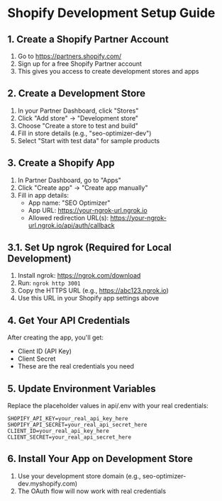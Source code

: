 # Shopify Development Setup Guide

## 1. Create a Shopify Partner Account
1. Go to https://partners.shopify.com/
2. Sign up for a free Shopify Partner account
3. This gives you access to create development stores and apps

## 2. Create a Development Store
1. In your Partner Dashboard, click "Stores"
2. Click "Add store" → "Development store"
3. Choose "Create a store to test and build"
4. Fill in store details (e.g., "seo-optimizer-dev")
5. Select "Start with test data" for sample products

## 3. Create a Shopify App
1. In Partner Dashboard, go to "Apps"
2. Click "Create app" → "Create app manually"
3. Fill in app details:
   - App name: "SEO Optimizer"
   - App URL: https://your-ngrok-url.ngrok.io
   - Allowed redirection URL(s): https://your-ngrok-url.ngrok.io/api/auth/callback

## 3.1. Set Up ngrok (Required for Local Development)
1. Install ngrok: https://ngrok.com/download
2. Run: `ngrok http 3001`
3. Copy the HTTPS URL (e.g., https://abc123.ngrok.io)
4. Use this URL in your Shopify app settings above

## 4. Get Your API Credentials
After creating the app, you'll get:
- Client ID (API Key)
- Client Secret
- These are the real credentials you need

## 5. Update Environment Variables
Replace the placeholder values in api/.env with your real credentials:

```
SHOPIFY_API_KEY=your_real_api_key_here
SHOPIFY_API_SECRET=your_real_api_secret_here
CLIENT_ID=your_real_api_key_here
CLIENT_SECRET=your_real_api_secret_here
```

## 6. Install Your App on Development Store
1. Use your development store domain (e.g., seo-optimizer-dev.myshopify.com)
2. The OAuth flow will now work with real credentials